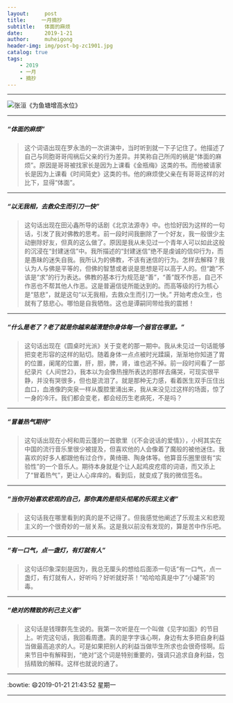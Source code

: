 ```yaml
---
layout:     post
title:     一月摘抄
subtitle:   体面的麻烦
date:       2019-1-21
author:     muheigong
header-img: img/post-bg-zc1901.jpg
catalog: true
tags:
    - 2019
    - 一月
    - 摘抄
---
```



------------

![张洹《为鱼塘增高水位》](https://s2.ax1x.com/2019/01/21/kimQKI.jpg "张洹《为鱼塘增高水位》")

------------


##### “体面的麻烦”
> 这个词语出现在罗永浩的一次讲演中，当时听到就一下子记住了。他描述了自己与同胞哥哥闯祸后父亲的行为差异。并笑称自己所闯的祸是“体面的麻烦”。原因是哥哥被找家长是因为上课看《金瓶梅》这类的书。而他被请家长是因为上课看《时间简史》这类的书。他的麻烦使父亲在有哥哥这样的对比下，显得“体面”。


------------

##### “以无我相，去救众生而引刀一快”
> 这句话出现在田沁鑫所导的话剧《北京法源寺》中。也恰好因为这样的一句话，引发了我对佛教的思考。前一段时间我删除了一个好友，我一般很少主动删除好友，但真的这么做了。原因是我从未见过一个青年人可以如此这般的沉浸在“封建迷信”中。我所描述的“封建迷信”绝不是虔诚的信仰行为，而是愚昧的迷失自我。我所认为的佛教，不该有迷信的行为。怎样去解释？我认为人与佛是平等的，但佛的智慧或者说是思想是可以高于人的。但“跪”不该是“求”的行为表达。佛教的基本行为规范是“善”，“善”既不作恶，自己不作恶也不帮其他人作恶。这是普遍信徒所能达到的。而高等级的行为核心是“慈悲”，就是这句“以无我相，去救众生而引刀一快。”  开始考虑众生，也就有了慈悲心。哪怕是自我牺牲。这也是谭嗣同带给我的震撼！


------------

##### “什么是老了？老了就是你越来越清楚你身体每一个器官在哪里。”
> 这句话出现在《圆桌时光派》关于变老的那一期中。我从未见过一句话能够把变老形容的这样的贴切。随着身体一点点被时光蹂躏，渐渐地你知道了胃的位置，阑尾的位置，肝，胆，脾，肾，谁也逃不掉。前一段时间看了一部纪录片《人间世2》，我本以为会像热搜所表达的那样去痛哭，可现实很平静，并没有哭很多，但也是流泪了。就是那种无力感，看着医生双手压住出血口，血液像趵突泉一样从腹腔里涌出来，我从来没见过这样的场面，惊了一身的冷汗。我们都会变老，都会经历生老病死，不是吗？



------------

##### “冒着热气期待”
> 这句话出现在小柯和周云蓬的一首歌里（《不会说话的爱情》），小柯其实在中国的流行音乐里很少被提及，但喜欢他的人会像着了魔般的被他迷住。我喜欢的好多人都跟他有过合作，黄绮珊、陶身体等。他算音乐圈里很有“实验性”的一个音乐人。期待本身就是个让人起鸡皮疙瘩的词语，而又添上了“冒着热气”，更让人心痒痒的。看到后，就变成了我的微信签名。

------------



##### “当你开始喜欢悲观的自己，那你真的是彻头彻尾的乐观主义者”
 > 这句话我在哪里看到的真的是不记得了。但我感觉他阐述了乐观主义和悲观主义的一个很奇妙的一层关系。这是我以前没有发现的，算是苦中作乐吧。

------------



##### “有一口气，点一盏灯，有灯就有人”
 > 这句话印象深刻是因为，我总无厘头的想给后面添一句话“有一口气，点一盏灯，有灯就有人，好听吗？好听就好茶！”哈哈哈真是中了“小罐茶”的毒。

------------


##### “绝对的精致的利己主义者”
 > 这句话是钱理群先生说的。我第一次听是在一个叫做《见字如面》的节目上。听完这句话，我回看周遭。真的是字字诛心啊，身边有太多把自身利益当做最高追求的人。可是如果把别人的利益当做毕生所求也会很奇怪啊。后来节目中有解释到，“绝对”这个词是特别重要的，强调只追求自身利益，包括精致的解释。这样也就说的通了。

------------

:bowtie: :smile:2019-01-21 21:43:52 星期一

------------
